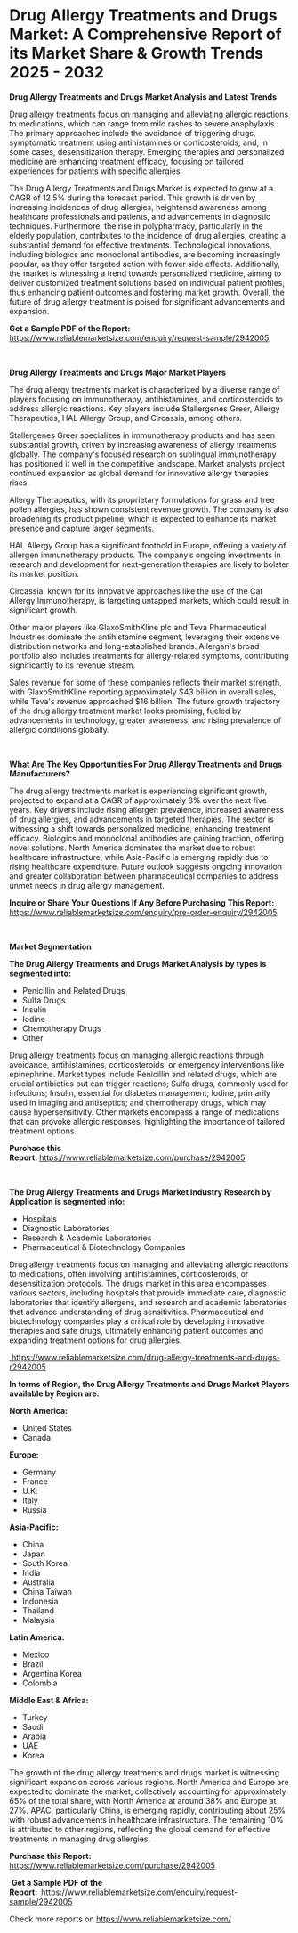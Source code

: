 <p><h1>Drug Allergy Treatments and Drugs Market: A Comprehensive Report of its Market Share & Growth Trends 2025 - 2032</h1></p><p><strong>Drug Allergy Treatments and Drugs Market Analysis and Latest Trends</strong></p>
<p><p>Drug allergy treatments focus on managing and alleviating allergic reactions to medications, which can range from mild rashes to severe anaphylaxis. The primary approaches include the avoidance of triggering drugs, symptomatic treatment using antihistamines or corticosteroids, and, in some cases, desensitization therapy. Emerging therapies and personalized medicine are enhancing treatment efficacy, focusing on tailored experiences for patients with specific allergies.</p><p>The Drug Allergy Treatments and Drugs Market is expected to grow at a CAGR of 12.5% during the forecast period. This growth is driven by increasing incidences of drug allergies, heightened awareness among healthcare professionals and patients, and advancements in diagnostic techniques. Furthermore, the rise in polypharmacy, particularly in the elderly population, contributes to the incidence of drug allergies, creating a substantial demand for effective treatments. Technological innovations, including biologics and monoclonal antibodies, are becoming increasingly popular, as they offer targeted action with fewer side effects. Additionally, the market is witnessing a trend towards personalized medicine, aiming to deliver customized treatment solutions based on individual patient profiles, thus enhancing patient outcomes and fostering market growth. Overall, the future of drug allergy treatment is poised for significant advancements and expansion.</p></p>
<p><strong>Get a Sample PDF of the Report:&nbsp;</strong> <a href="https://www.reliablemarketsize.com/enquiry/request-sample/2942005?utm_campaign=2936&utm_medium=2&utm_source=Github&utm_content=ia&utm_term=15032025&utm_id=drug-allergy-treatments-and-drugs">https://www.reliablemarketsize.com/enquiry/request-sample/2942005</a></p>
<p>&nbsp;</p>
<p><strong>Drug Allergy Treatments and Drugs Major Market Players</strong></p>
<p><p>The drug allergy treatments market is characterized by a diverse range of players focusing on immunotherapy, antihistamines, and corticosteroids to address allergic reactions. Key players include Stallergenes Greer, Allergy Therapeutics, HAL Allergy Group, and Circassia, among others.</p><p>Stallergenes Greer specializes in immunotherapy products and has seen substantial growth, driven by increasing awareness of allergy treatments globally. The company's focused research on sublingual immunotherapy has positioned it well in the competitive landscape. Market analysts project continued expansion as global demand for innovative allergy therapies rises.</p><p>Allergy Therapeutics, with its proprietary formulations for grass and tree pollen allergies, has shown consistent revenue growth. The company is also broadening its product pipeline, which is expected to enhance its market presence and capture larger segments.</p><p>HAL Allergy Group has a significant foothold in Europe, offering a variety of allergen immunotherapy products. The company’s ongoing investments in research and development for next-generation therapies are likely to bolster its market position. </p><p>Circassia, known for its innovative approaches like the use of the Cat Allergy Immunotherapy, is targeting untapped markets, which could result in significant growth. </p><p>Other major players like GlaxoSmithKline plc and Teva Pharmaceutical Industries dominate the antihistamine segment, leveraging their extensive distribution networks and long-established brands. Allergan's broad portfolio also includes treatments for allergy-related symptoms, contributing significantly to its revenue stream.</p><p>Sales revenue for some of these companies reflects their market strength, with GlaxoSmithKline reporting approximately $43 billion in overall sales, while Teva's revenue approached $16 billion. The future growth trajectory of the drug allergy treatment market looks promising, fueled by advancements in technology, greater awareness, and rising prevalence of allergic conditions globally.</p></p>
<p>&nbsp;</p>
<p><strong>What Are The Key Opportunities For Drug Allergy Treatments and Drugs Manufacturers?</strong></p>
<p><p>The drug allergy treatments market is experiencing significant growth, projected to expand at a CAGR of approximately 8% over the next five years. Key drivers include rising allergen prevalence, increased awareness of drug allergies, and advancements in targeted therapies. The sector is witnessing a shift towards personalized medicine, enhancing treatment efficacy. Biologics and monoclonal antibodies are gaining traction, offering novel solutions. North America dominates the market due to robust healthcare infrastructure, while Asia-Pacific is emerging rapidly due to rising healthcare expenditure. Future outlook suggests ongoing innovation and greater collaboration between pharmaceutical companies to address unmet needs in drug allergy management.</p></p>
<p><strong>Inquire or Share Your Questions If Any Before Purchasing This Report:</strong> <a href="https://www.reliablemarketsize.com/enquiry/pre-order-enquiry/2942005?utm_campaign=2936&utm_medium=2&utm_source=Github&utm_content=ia&utm_term=15032025&utm_id=drug-allergy-treatments-and-drugs">https://www.reliablemarketsize.com/enquiry/pre-order-enquiry/2942005</a></p>
<p>&nbsp;</p>
<p><strong>Market Segmentation</strong></p>
<p><strong>The Drug Allergy Treatments and Drugs Market Analysis by types is segmented into:</strong></p>
<p><ul><li>Penicillin and Related Drugs</li><li>Sulfa Drugs</li><li>Insulin</li><li>Iodine</li><li>Chemotherapy Drugs</li><li>Other</li></ul></p>
<p><p>Drug allergy treatments focus on managing allergic reactions through avoidance, antihistamines, corticosteroids, or emergency interventions like epinephrine. Market types include Penicillin and related drugs, which are crucial antibiotics but can trigger reactions; Sulfa drugs, commonly used for infections; Insulin, essential for diabetes management; Iodine, primarily used in imaging and antiseptics; and chemotherapy drugs, which may cause hypersensitivity. Other markets encompass a range of medications that can provoke allergic responses, highlighting the importance of tailored treatment options.</p></p>
<p><strong>Purchase this Report:&nbsp;</strong><a href="https://www.reliablemarketsize.com/purchase/2942005?utm_campaign=2936&utm_medium=2&utm_source=Github&utm_content=ia&utm_term=15032025&utm_id=drug-allergy-treatments-and-drugs">https://www.reliablemarketsize.com/purchase/2942005</a></p>
<p>&nbsp;</p>
<p><strong>The Drug Allergy Treatments and Drugs Market Industry Research by Application is segmented into:</strong></p>
<p><ul><li>Hospitals</li><li>Diagnostic Laboratories</li><li>Research & Academic Laboratories</li><li>Pharmaceutical & Biotechnology Companies</li></ul></p>
<p><p>Drug allergy treatments focus on managing and alleviating allergic reactions to medications, often involving antihistamines, corticosteroids, or desensitization protocols. The drugs market in this area encompasses various sectors, including hospitals that provide immediate care, diagnostic laboratories that identify allergens, and research and academic laboratories that advance understanding of drug sensitivities. Pharmaceutical and biotechnology companies play a critical role by developing innovative therapies and safe drugs, ultimately enhancing patient outcomes and expanding treatment options for drug allergies.</p></p>
<p><a href="https://www.reliablemarketsize.com/drug-allergy-treatments-and-drugs-r2942005?utm_campaign=2936&utm_medium=2&utm_source=Github&utm_content=ia&utm_term=15032025&utm_id=drug-allergy-treatments-and-drugs">&nbsp;https://www.reliablemarketsize.com/drug-allergy-treatments-and-drugs-r2942005</a></p>
<p><strong>In terms of Region, the Drug Allergy Treatments and Drugs Market Players available by Region are:</strong></p>
<p>
    <p> <strong> North America: </strong>
        <ul>
            <li>United States</li>
            <li>Canada</li>
        </ul>
        </p> 
    <p> <strong> Europe: </strong>
        <ul>
            <li>Germany</li>
            <li>France</li>
            <li>U.K.</li>
            <li>Italy</li>
            <li>Russia</li>
        </ul>
        </p> 
    <p> <strong> Asia-Pacific: </strong>
        <ul>
            <li>China</li>
            <li>Japan</li>
            <li>South Korea</li>
            <li>India</li>
            <li>Australia</li>
            <li>China Taiwan</li>
            <li>Indonesia</li>
            <li>Thailand</li>
            <li>Malaysia</li>
        </ul>
        </p> 
    <p> <strong> Latin America: </strong>
        <ul>
            <li>Mexico</li>
            <li>Brazil</li>
            <li>Argentina Korea</li>
            <li>Colombia</li>
        </ul>
        </p> 
    <p> <strong> Middle East & Africa: </strong>
        <ul>
            <li>Turkey</li>
            <li>Saudi</li>
            <li>Arabia</li>
            <li>UAE</li>
            <li>Korea</li>
        </ul>
    </p>
    </p>
<p><p>The growth of the drug allergy treatments and drugs market is witnessing significant expansion across various regions. North America and Europe are expected to dominate the market, collectively accounting for approximately 65% of the total share, with North America at around 38% and Europe at 27%. APAC, particularly China, is emerging rapidly, contributing about 25% with robust advancements in healthcare infrastructure. The remaining 10% is attributed to other regions, reflecting the global demand for effective treatments in managing drug allergies.</p></p>
<p><strong>Purchase this Report: </strong><a href="https://www.reliablemarketsize.com/purchase/2942005?utm_campaign=2936&utm_medium=2&utm_source=Github&utm_content=ia&utm_term=15032025&utm_id=drug-allergy-treatments-and-drugs">https://www.reliablemarketsize.com/purchase/2942005</a></p>
<p>&nbsp;<strong>Get a Sample PDF of the Report:&nbsp;&nbsp;</strong><a href="https://www.reliablemarketsize.com/enquiry/request-sample/2942005?utm_campaign=2936&utm_medium=2&utm_source=Github&utm_content=ia&utm_term=15032025&utm_id=drug-allergy-treatments-and-drugs">https://www.reliablemarketsize.com/enquiry/request-sample/2942005</a></p>
<p><strong></strong></p>
<p>Check more reports on <a href="https://www.reliablemarketsize.com/?utm_campaign=2936&utm_medium=2&utm_source=Github&utm_content=ia&utm_term=15032025&utm_id=drug-allergy-treatments-and-drugs">https://www.reliablemarketsize.com/</a></p>